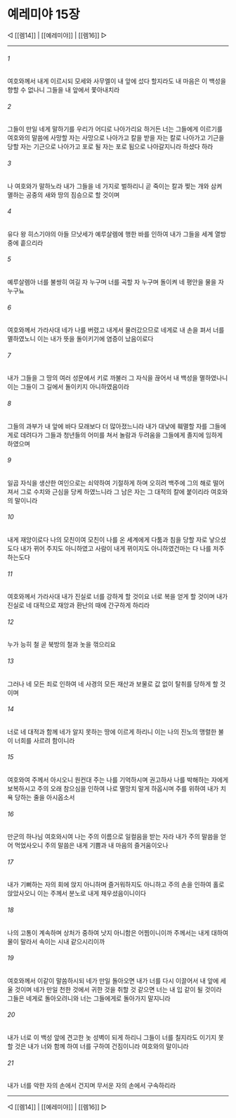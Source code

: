 ﻿# 예레미야 15장

◁ [[렘14]] | [[예레미야]] | [[렘16]] ▷
***

###### 1
여호와께서 내게 이르시되 모세와 사무엘이 내 앞에 섰다 할지라도 내 마음은 이 백성을 향할 수 없나니 그들을 내 앞에서 쫓아내치라

###### 2
그들이 만일 네게 말하기를 우리가 어디로 나아가리요 하거든 너는 그들에게 이르기를 여호와의 말씀에 사망할 자는 사망으로 나아가고 칼을 받을 자는 칼로 나아가고 기근을 당할 자는 기근으로 나아가고 포로 될 자는 포로 됨으로 나아갈지니라 하셨다 하라

###### 3
나 여호와가 말하노라 내가 그들을 네 가지로 벌하리니 곧 죽이는 칼과 찢는 개와 삼켜 멸하는 공중의 새와 땅의 짐승으로 할 것이며

###### 4
유다 왕 히스기야의 아들 므낫세가 예루살렘에 행한 바를 인하여 내가 그들을 세계 열방 중에 흩으리라

###### 5
예루살렘아 너를 불쌍히 여길 자 누구며 너를 곡할 자 누구며 돌이켜 네 평안을 물을 자 누구뇨

###### 6
여호와께서 가라사대 네가 나를 버렸고 내게서 물러갔으므로 네게로 내 손을 펴서 너를 멸하였노니 이는 내가 뜻을 돌이키기에 염증이 났음이로다

###### 7
내가 그들을 그 땅의 여러 성문에서 키로 까불러 그 자식을 끊어서 내 백성을 멸하였나니 이는 그들이 그 길에서 돌이키지 아니하였음이라

###### 8
그들의 과부가 내 앞에 바다 모래보다 더 많아졌느니라 내가 대낮에 훼멸할 자를 그들에게로 데려다가 그들과 청년들의 어미를 쳐서 놀람과 두려움을 그들에게 졸지에 임하게 하였으며

###### 9
일곱 자식을 생산한 여인으로는 쇠약하여 기절하게 하며 오히려 백주에 그의 해로 떨어져서 그로 수치와 근심을 당케 하였느니라 그 남은 자는 그 대적의 칼에 붙이리라 여호와의 말이니라

###### 10
내게 재앙이로다 나의 모친이여 모친이 나를 온 세계에게 다툼과 침을 당할 자로 낳으셨도다 내가 뀌어 주지도 아니하였고 사람이 내게 뀌이지도 아니하였건마는 다 나를 저주하는도다

###### 11
여호와께서 가라사대 내가 진실로 너를 강하게 할 것이요 너로 복을 얻게 할 것이며 내가 진실로 네 대적으로 재앙과 환난의 때에 간구하게 하리라

###### 12
누가 능히 철 곧 북방의 철과 놋을 꺾으리요

###### 13
그러나 네 모든 죄로 인하여 네 사경의 모든 재산과 보물로 값 없이 탈취를 당하게 할 것이며

###### 14
너로 네 대적과 함께 네가 알지 못하는 땅에 이르게 하리니 이는 나의 진노의 맹렬한 불이 너희를 사르려 함이니라

###### 15
여호와여 주께서 아시오니 원컨대 주는 나를 기억하시며 권고하사 나를 박해하는 자에게 보복하시고 주의 오래 참으심을 인하여 나로 멸망치 말게 하옵시며 주를 위하여 내가 치욕 당하는 줄을 아시옵소서

###### 16
만군의 하나님 여호와시여 나는 주의 이름으로 일컬음을 받는 자라 내가 주의 말씀을 얻어 먹었사오니 주의 말씀은 내게 기쁨과 내 마음의 즐거움이오나

###### 17
내가 기뻐하는 자의 회에 앉지 아니하며 즐거워하지도 아니하고 주의 손을 인하여 홀로 앉았사오니 이는 주께서 분노로 내게 채우셨음이니이다

###### 18
나의 고통이 계속하며 상처가 중하여 낫지 아니함은 어찜이니이까 주께서는 내게 대하여 물이 말라서 속이는 시내 같으시리이까

###### 19
여호와께서 이같이 말씀하시되 네가 만일 돌아오면 내가 너를 다시 이끌어서 내 앞에 세울 것이며 네가 만일 천한 것에서 귀한 것을 취할 것 같으면 너는 내 입 같이 될 것이라 그들은 네게로 돌아오려니와 너는 그들에게로 돌아가지 말지니라

###### 20
내가 너로 이 백성 앞에 견고한 놋 성벽이 되게 하리니 그들이 너를 칠지라도 이기지 못할 것은 내가 너와 함께 하여 너를 구하여 건짐이니라 여호와의 말이니라

###### 21
내가 너를 악한 자의 손에서 건지며 무서운 자의 손에서 구속하리라

***
◁ [[렘14]] | [[예레미야]] | [[렘16]] ▷
